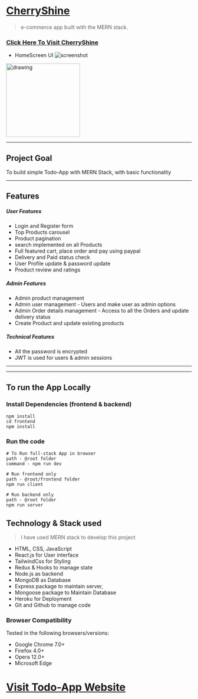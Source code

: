 # [CherryShine](https://cherryshine-manjunath.herokuapp.com/)


> e-commerce app built with the MERN stack.


### [Click Here To Visit CherryShine](https://cherryshine-manjunath.herokuapp.com/)

- HomeScreen UI
![screenshot](https://github.com/Manjunath-Gowdar/PRIVATE-REPO-DOCS/blob/main/CherryShine/assets/1%20(2).png?raw=true)

<img src="[drawing.jpg](https://github.com/Manjunath-Gowdar/PRIVATE-REPO-DOCS/blob/main/CherryShine/assets/1%20(2).png?raw=true)" alt="drawing" width="200"/>

---

## Project Goal

To build simple Todo-App with MERN Stack, with basic functionality

---
## Features
 ##### User Features
- Login and Register form
- Top Products carousel
- Product pagination
- search implemented on all Products
- Full featured cart, place order and pay using paypal
- Delivery and Paid status check
- User Profile update & password update
- Product review and ratings
##### Admin Features
- Admin product management
- Admin user management - Users and make user as admin options
- Admin Order details management - Access to all the Orders and update delivery status
- Create Product and update existing products
##### Technical Features
- All the password is encrypted
- JWT is used for users & admin sessions
---



---
## To run the App Locally
### Install Dependencies (frontend & backend)

```
npm install
cd frontend
npm install
```

### Run the code

```
# To Run full-stack App in browser
path - @root folder
command - npm run dev

# Run frontend only
path - @root/frontend folder
npm run client

# Run backend only
path - @root folder
npm run server
```

## Technology & Stack used

>I have used MERN stack to develop this project
- HTML, CSS, JavaScript 
- React.js for User interface
- TailwindCss for Styling
- Redux & Hooks to manage state
- Node.js as backend
- MongoDB as Database
- Express package to maintain server,
- Mongoose package to Maintain Database 
- Heroku for Deployment
- Git and Github to manage code


### Browser Compatibility

Tested in the following browsers/versions:

- Google Chrome 7.0+
- Firefox 4.0+
- Opera 12.0+
- Microsoft Edge

# [Visit Todo-App Website](https://yikestechnologiestodo.herokuapp.com/)
